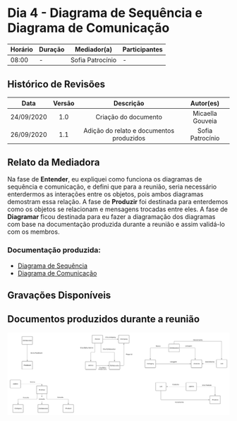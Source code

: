 # Dia 4 - Diagrama de Sequência e Diagrama de Comunicação
| Horário | Duração | Mediador(a) | Participantes |
|---------|---------|-------------|---------------|
| 08:00 | - | Sofia Patrocínio | - |

## Histórico de Revisões

| Data | Versão | Descrição | Autor(es) |
|:----:|:------:|:---------:|:---------:|
| 24/09/2020 | 1.0 | Criação do documento | Micaella Gouveia |
| 26/09/2020 | 1.1 | Adição do relato e documentos produzidos | Sofia Patrocínio |

## Relato da Mediadora

Na fase de **Entender**, eu expliquei como funciona os diagramas de sequência e comunicação, e defini que para a reunião, seria necessário enterdermos as interações entre os objetos, pois ambos diagramas demostram essa relação. A fase de **Produzir** foi destinada para enterdemos como os objetos se relacionam e mensagens trocadas entre eles. A fase de **Diagramar** ficou destinada para eu fazer a diagramação dos diagramas com base na documentação produzida durante a reunião e assim validá-lo com os membros.

### Documentação produzida: 
* [Diagrama de Sequência](Modeling/Diagrams/Sequência.md) 
* [Diagrama de Comunicação](Modeling/Diagrams/Comunicação.md)

## Gravações Disponíveis

## Documentos produzidos durante a reunião
![relações](../../../assets/diagramas/Dia4Relações.png)